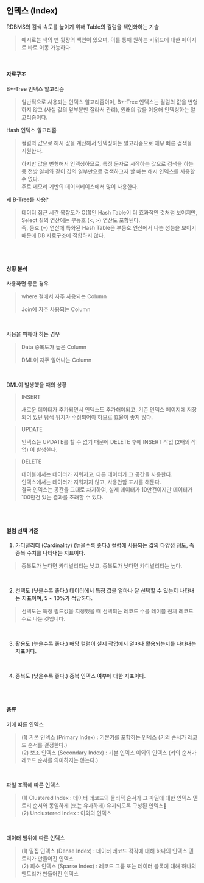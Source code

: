 ## 인덱스 (Index)
RDBMS의 검색 속도를 높이기 위해 Table의 컬럼을 색인화하는 기술  

> 예시로는 책의 맨 뒷장의 색인이 있으며, 이를 통해 원하는 키워드에 대한 페이지로 바로 이동 가능하다.

<br />

#### 자료구조
B+-Tree 인덱스 알고리즘
> 일반적으로 사용되는 인덱스 알고리즘이며, B+-Tree 인덱스는 컬럼의 값을 변형하지 않고 (사실 값의 앞부분만 잘라서 관리), 원래의 값을 이용해 인덱싱하는 알고리즘이다.

Hash 인덱스 알고리즘
> 컬럼의 값으로 해시 값을 계산해서 인덱싱하는 알고리즘으로 매우 빠른 검색을 지원한다.
>
> 하지만 값을 변형해서 인덱싱하므로, 특정 문자로 시작하는 값으로 검색을 하는 등 전방 일치와 같이 값의 일부만으로 검색하고자 할 때는 해시 인덱스를 사용할 수 없다.  
> 주로 메모리 기반의 데이터베이스에서 많이 사용한다.

왜 B-Tree를 사용?
> 데이터 접근 시간 복잡도가 O(1)인 Hash Table이 더 효과적인 것처럼 보이지만, Select 질의 연산에는 부등호 (<, >) 연산도 포함된다.  
> 즉, 등호 (=) 연산에 특화된 Hash Table은 부등호 연산에서 나쁜 성능을 보이기 때문에 DB 자료구조에 적합하지 않다.

<br />
<br />

#### 상황 분석
사용하면 좋은 경우
> where 절에서 자주 사용되는 Column
>
> Join에 자주 사용되는 Column

<br />

사용을 피해야 하는 경우
> Data 중복도가 높은 Column
>
> DML이 자주 일어나는 Column

<br />

DML이 발생했을 때의 상황
> INSERT
>
> 새로운 데이터가 추가되면서 인덱스도 추가해야되고, 기존 인덱스 페이지에 저장되어 있던 탐색 위치가 수정되어야 하므로 효율이 좋지 않다.

> UPDATE
>
> 인덱스는 UPDATE를 할 수 없기 때문에 DELETE 후에 INSERT 작업 (2배의 작업) 이 발생한다.

> DELETE
>
> 테이블에서는 데이터가 지워지고, 다른 데이터가 그 공간을 사용한다.  
> 인덱스에서는 데이터가 지워지지 않고, 사용안함 표시를 해둔다.  
> 결국 인덱스는 공간을 그대로 차지하여, 실제 데이터가 10만건이지만 데이터가 100만건 있는 결과를 초래할 수 있다.

<br />
<br />

#### 컬럼 선택 기준
1. 카디널리티 (Cardinality) (높을수록 좋다.)
컬럼에 사용되는 값의 다양성 정도, 즉 중복 수치를 나타내는 지표이다.
> 중복도가 높다면 카디널리티는 낮고, 중복도가 낮다면 카디널리티는 높다.

<br />

2. 선택도 (낮을수록 좋다.)
데이터에서 특정 값을 얼마나 잘 선택할 수 있는지 나타내는 지표이며, 5 ~ 10%가 적당하다.
> 선택도는 특정 필드값을 지정했을 때 선택되는 레코드 수를 테이블 전체 레코드 수로 나눈 것입니다.

<br />

3. 활용도 (높을수록 좋다.)
해당 컬럼이 실제 작업에서 얼마나 활용되는지를 나타내는 지표이다.

<br />

4. 중복도 (낮을수록 좋다.)
중복 인덱스 여부에 대한 지표이다.

<br />
<br />

#### 종류
키에 따른 인덱스
> (1) 기본 인덱스 (Primary Index) : 기본키를 포함하는 인덱스 (키의 순서가 레코드 순서를 결정한다.)  
> (2) 보조 인덱스 (Secondary Index) : 기본 인덱스 이외의 인덱스 (키의 순서가 레코드 순서를 의미하지는 않는다.)

<br />

파일 조직에 따른 인덱스
> (1) Clustered Index : 데이터 레코드의 물리적 순서가 그 파일에 대한 인덱스 엔트리 순서와 동일하게 (또는 유사하게) 유지되도록 구성된 인덱스  
> (2) Unclustered Index : 이외의 인덱스

<br />

데이터 범위에 따른 인덱스
> (1) 밀집 인덱스 (Dense Index) : 데이터 레코드 각각에 대해 하나의 인덱스 엔트리가 만들어진 인덱스  
> (2) 희소 인덱스 (Sparse Index) : 레코드 그룹 또는 데이터 블록에 대해 하나의 엔트리가 만들어진 인덱스